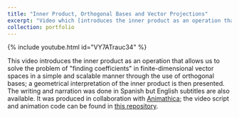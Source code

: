 ```yaml
---
title: "Inner Product, Orthogonal Bases and Vector Projections"
excerpt: "Video which [introduces the inner product as an operation that allows us to solve the problem of &quot;finding coefficients&quot;](https://www.youtube.com/watch?v=VY7ATrauc34) in finite-dimensional vector spaces in a simple and scalable manner through the use of orthogonal bases, and then uses this result to give a [geometric interpretation of the inner product](https://youtu.be/VY7ATrauc34?t=905)."
collection: portfolio
---
```


{% include youtube.html id="VY7ATrauc34" %}

This video introduces the inner product as an operation that allows us to solve the problem of &quot;finding coefficients&quot; in finite-dimensional vector spaces in a simple and scalable manner through the use of orthogonal bases; a geometrical interpretation of the inner product is then presented. The writing and narration was done in Spanish but English subtitles are also available. It was produced in collaboration with [Animathica](https://www.youtube.com/channel/UCzkyH2bxpesubzc87VxqDiA); the video script and animation code can be found in [this repository](https://github.com/animathica/alganim/tree/main/1).
